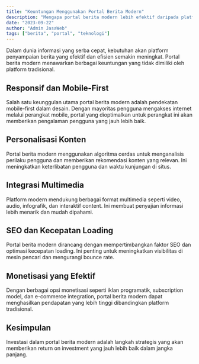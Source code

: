 ```yaml
---
title: "Keuntungan Menggunakan Portal Berita Modern"
description: "Mengapa portal berita modern lebih efektif daripada platform tradisional dalam menyampaikan informasi."
date: "2023-09-22"
author: "Admin JasaWeb"
tags: ["berita", "portal", "teknologi"]
---
```


Dalam dunia informasi yang serba cepat, kebutuhan akan platform penyampaian berita yang efektif dan efisien semakin meningkat. Portal berita modern menawarkan berbagai keuntungan yang tidak dimiliki oleh platform tradisional.

## Responsif dan Mobile-First

Salah satu keunggulan utama portal berita modern adalah pendekatan mobile-first dalam desain. Dengan mayoritas pengguna mengakses internet melalui perangkat mobile, portal yang dioptimalkan untuk perangkat ini akan memberikan pengalaman pengguna yang jauh lebih baik.

## Personalisasi Konten

Portal berita modern menggunakan algoritma cerdas untuk menganalisis perilaku pengguna dan memberikan rekomendasi konten yang relevan. Ini meningkatkan keterlibatan pengguna dan waktu kunjungan di situs.

## Integrasi Multimedia

Platform modern mendukung berbagai format multimedia seperti video, audio, infografik, dan interaktif content. Ini membuat penyajian informasi lebih menarik dan mudah dipahami.

## SEO dan Kecepatan Loading

Portal berita modern dirancang dengan mempertimbangkan faktor SEO dan optimasi kecepatan loading. Ini penting untuk meningkatkan visibilitas di mesin pencari dan mengurangi bounce rate.

## Monetisasi yang Efektif

Dengan berbagai opsi monetisasi seperti iklan programatik, subscription model, dan e-commerce integration, portal berita modern dapat menghasilkan pendapatan yang lebih tinggi dibandingkan platform tradisional.

## Kesimpulan

Investasi dalam portal berita modern adalah langkah strategis yang akan memberikan return on investment yang jauh lebih baik dalam jangka panjang.